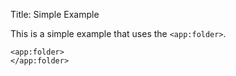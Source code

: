 Title: Simple Example

This is a simple example that uses the `<app:folder>`.
	
	<app:folder>
	</app:folder>
	
